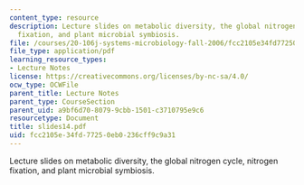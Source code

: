 ```yaml
---
content_type: resource
description: Lecture slides on metabolic diversity, the global nitrogen cycle, nitrogen
  fixation, and plant microbial symbiosis.
file: /courses/20-106j-systems-microbiology-fall-2006/fcc2105e34fd77250eb0236cff9c9a31_slides14.pdf
file_type: application/pdf
learning_resource_types:
- Lecture Notes
license: https://creativecommons.org/licenses/by-nc-sa/4.0/
ocw_type: OCWFile
parent_title: Lecture Notes
parent_type: CourseSection
parent_uid: a9bf6d70-8079-9cbb-1501-c3710795e9c6
resourcetype: Document
title: slides14.pdf
uid: fcc2105e-34fd-7725-0eb0-236cff9c9a31
---
```

Lecture slides on metabolic diversity, the global nitrogen cycle, nitrogen fixation, and plant microbial symbiosis.